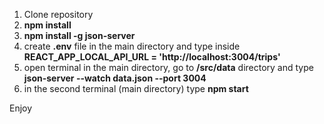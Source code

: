 1. Clone repository
2. **npm install**
3. **npm install -g json-server**
4. create **.env** file in the main directory and type inside **REACT_APP_LOCAL_API_URL = 'http://localhost:3004/trips'**
5. open terminal in the main directory, go to **/src/data** directory and type **json-server --watch data.json --port 3004**
6. in the second terminal (main directory) type **npm start**

Enjoy
